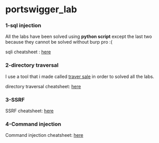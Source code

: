 # portswigger_lab

### 1-sql injection

All the labs have been solved using **python script** except the last two because 
they cannot be solved without burp pro :( 

sqli cheatsheet : [here](https://github.com/jjeyanthan/portswigger_lab/blob/main/sql_injection/CHEATSHEET.md)

### 2-directory traversal

I use a tool that i made called [traver sale](https://github.com/jjeyanthan/traver_sale) in order to solved all the labs.

directory traversal cheatsheet: [here](https://github.com/jjeyanthan/portswigger_lab/blob/main/directory_traversal/CHEATSHEET.md)

### 3-SSRF

SSRF cheatsheet: [here](https://github.com/jjeyanthan/portswigger_lab/blob/main/ssrf/ssrf_cheatsheet.md)

### 4-Command injection

Command injection cheatsheet: [here](https://github.com/jjeyanthan/portswigger_lab/blob/main/command_Injection/cheatsheet_cmd_inj.md)
